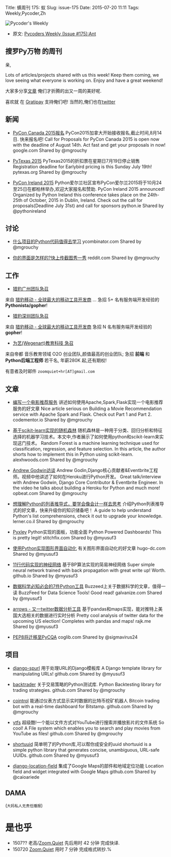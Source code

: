 Title: 蠎周刊 175: 蚁
Slug: issue-175
Date: 2015-07-20 11:11
Tags: Weekly,Pycoder,Zh


![Pycoder's Weekly](https://gallery.mailchimp.com/9735795484d2e4c204da82a29/images/Image_202014_01_22_20at_2010.45.04_20AM9789bf.png)


- 原文: [Pycoders Weekly (Issue #175):Ant](http://us4.campaign-archive1.com/?u=9735795484d2e4c204da82a29&id=c6b2ebae4e&e=889f3f6a05)

##  搜罗Py万物 的周刊

亲,

Lots of articles/projects shared with us this week! Keep them coming, we love seeing what everyone is working on. Enjoy and have a great weekend!

大家多分享[文章](http://pycoders.com/submissions/)
俺们才折腾的出又一周的美好呢.

喜欢就
在 [Gratipay](https://www.gratipay.com/PycodersWeekly)
支持俺们吧!
当然的,俺们也在[twitter](http://www.twitter.com/pycoders)


## 新闻

- [PyCon Canada 2015报名](https://docs.google.com/forms/d/1AM7NHDsEjRdiW5RHojiZsw-lF0bBfKKnYPS8Tig8yDY/viewform?c=0&w=1)
PyCon2015加拿大开始接收报名,截止时间,8月14日. 快来报名吧!
Call for Proposals for PyCon Canada 2015 is open now with the deadline of August 14th. Act fast and get your proposals in now!
google.com
Shared by @mgrouchy
 
- [PyTexas 2015](https://www.pytexas.org/2015/)
PyTexas2015的折扣票在星期日7月19日停止销售
Registration deadline for Earlybird pricing is this Sunday July 19th!
pytexas.org
Shared by @mgrouchy
 
- [PyCon Ireland 2015](http://python.ie/pycon-2015/)
Python爱尔兰社区宣布PyCon爱尔兰2015将于10月24至25日在都柏林举办,欢迎大家报名和赞助. 
PyCon Ireland 2015 announced! Organized by Python Ireland this conference takes place on the 24th-25th of October, 2015 in Dublin, Ireland. Check out the call for proposals(Deadline July 31st) and call for sponsors
python.ie
Shared by @pythonireland

## 讨论

- [什么项目的Python代码值得去学习](https://news.ycombinator.com/item?id=9896369)
ycombinator.com
Shared by @mgrouchy
 

- [你的界面是怎样的?快上传截图秀一秀](https://www.reddit.com/r/Python/comments/3d9ge9/what_does_your_gui_look_like_post_your_screenshots/)
reddit.com
Shared by @mgrouchy

## 工作
- [猎豹广州团队急召](https://github.com/cheetahmobile/CMBM/wiki/BmGzHr)

来自 [猎豹移动 - 全球最大的移动工具开发商](http://www.cmcm.com/zh-cn/cm-backup/) ...
急招 5+ 名有服务端开发经验的 **Pythonista/gopher**!

- [猎豹深圳团队急召](https://github.com/cheetahmobile/CMBM/wiki/BmSzHr)

来自 [猎豹移动 - 全球最大的移动工具开发商](http://www.cmcm.com/zh-cn/cm-backup/)
急招 N 名有服务端开发经验的 **gopher**!

- [为艺(Wegenart)教育科技 急召](https://github.com/ZoomQuiet/zoomquiet/wiki/Hr4Wegenart)

来自帝都 音乐教育领域 O2O 创业团队,颜值最高的创业团队;
急招 **前端** 和 **Python后端工程师** 若干名, 年薪280K 起,还有期权!

有意者及时邮件 `zoomquiet+hr[AT]gmail.com`



## 文章

- [编写一个电影推荐服务](https://www.codementor.io/spark/tutorial/building-a-recommender-with-apache-spark-python-example-app-part1)
讲述如何使用Apache,Spark,Flask实现一个电影推荐服务的好文章
Nice article serious on Building a Movie Recommendation service with Apache Spark and Flask. Check out Part 1 and Part 2.
codementor.io
Shared by @mgrouchy
 
- [基于scikit-learn实现的随机森林](http://alexhwoods.com/2015/07/01/random-forest-in-scikit-learn/)
随机森林是一种用于分类、回归分析和特征选择的机器学习技术。本文中,作者展示了如何使用python和scikit-learn来实现这门技术。
Random Forest is a machine learning technique used for classification, regression, and feature selection. In this article, the author shorts how to implement this in Python using scikit-learn.
alexhwoods.com
Shared by @mgrouchy
 
- [Andrew Godwin访谈](https://opbeat.com/blog/posts/opbeat-talks-to-andrew-godwin/)
Andrew Godin,Django核心贡献者&Eventbrite工程师。视频中他讲述了如何在Heroku进行Python开发。
Great talk/interview with Andrew Godwin, Django Core Contributor & Eventbrite Engineer. In the video he talks about building a Heroku for Python and much more!
opbeat.com
Shared by @mgrouchy
 
- [想理解Python的列表推导式，要学会像会计一样去思考](http://blog.lerner.co.il/want-to-understand-pythons-comprehensions-think-like-an-accountant/)
介绍Python列表推导式的好文章，快来升级你的知识储备吧！
A guide to help understand Python's list comprehensions, check it out to upgrade your knowledge.
lerner.co.il
Shared by @mgrouchy
 
- [Pyxley](http://multithreaded.stitchfix.com/blog/2015/07/16/pyxley/)
Python实现的面板，功能全面
Python Powered Dashboards! This is pretty legit!
stitchfix.com
Shared by @myusuf3
 
- [使用Python实现图形界面自动化](http://hugo-dc.com/posts/2015-07-14-gui-automation-with-python.html)
有关图形界面自动化的好文章
hugo-dc.com
Shared by @myusuf3
 
- [11行代码实现的神经网络](http://iamtrask.github.io/2015/07/12/basic-python-network/)
基于BP算法实现的简易神经网络
Super simple neural network trained with back propagation with great write up! Worth.
github.io
Shared by @myusuf3
 
- [数据科学必知必会的7件Python工具](http://www.galvanize.com/blog/2015/07/14/seven-python-tools-all-data-scientists-should-know-how-to-use/#.VaXlI_mqqkp)
Buzzeed上关于数据科学的文章，值得一读
BuzzFeed for Data Science Tools! Good read!
galvanize.com
Shared by @myusuf3
 
- [arrows - 又一twitter数据分析工具](http://rajk.me/arrows/)
基于pandas和maps实现，能对推特上美国大选相关的数据进行实时分析
Pretty cool analysis of twitter data for the upcoming US election! Completes with pandas and maps!
rajk.me
Shared by @myusuf3
 
- [PEP8将迁移至PyCQA](http://www.coglib.com/~icordasc/blog/2015/07/moving-pep8-to-the-pycqa.html)
coglib.com
Shared by @sigmavirus24

## 项目

- [django-spurl](https://github.com/j4mie/django-spurl)
用于处理URL的Django模板库
A Django template library for manipulating URLs!
github.com
Shared by @myusuf3
 
- [backtrader](https://github.com/mementum/backtrader)
关于交易策略的Python测试库. 
Python Backtesting library for trading strategies.
github.com
Shared by @mgrouchy
 
- [cointrol](https://github.com/jkbrzt/cointrol)
能通过仪表方式显示实时数据的比特币挖矿机器人
Bitcoin trading bot with a real-time dashboard for Bitstamp.
github.com
Shared by @mgrouchy
 
- [ytfs](https://github.com/rasguanabana/ytfs)
超级酷!一个能以文件方式对YouTube进行搜索并播放影片的文件系统
So cool! A File system which enables you to search and play movies from YouTube as files!
github.com
Shared by @mgrouchy
 
- [shortuuid](https://github.com/stochastic-technologies/shortuuid/)
简单明了的Python库,可以帮你成安全的uuid
shortuuid is a simple python library that generates concise, unambiguous, URL-safe UUIDs.
github.com
Shared by @myusuf3
 
- [django-location-field](https://github.com/caioariede/django-location-field)
集成了Google Maps的部件和地域定位功能
Location field and widget integrated with Google Maps
github.com
Shared by @caioariede

## DAMA
(`大妈私人无责任播报`)

# 是也乎

- 1507?? 老高/[Zoom.Quiet](http://zoomquiet.org/) 先后用时 42 分钟 完成快译.
- 150720 [Zoom.Quiet](http://zoomquiet.org/) 用时 7 分钟 完成格式转抄.%
